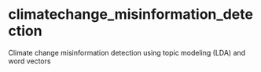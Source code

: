 # climatechange_misinformation_detection
Climate change misinformation detection using topic modeling (LDA) and word vectors
